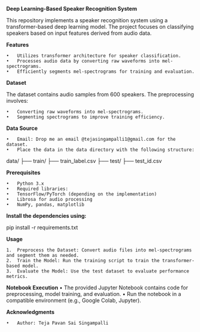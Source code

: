 **Deep Learning-Based Speaker Recognition System**

This repository implements a speaker recognition system using a transformer-based deep learning model. The project focuses on classifying speakers based on input features derived from audio data.

**Features**

	•	Utilizes transformer architecture for speaker classification.
	•	Processes audio data by converting raw waveforms into mel-spectrograms.
	•	Efficiently segments mel-spectrograms for training and evaluation.

**Dataset**

The dataset contains audio samples from 600 speakers. The preprocessing involves:

	•	Converting raw waveforms into mel-spectrograms.
	•	Segmenting spectrograms to improve training efficiency.

**Data Source**

	•	Email: Drop me an email @tejasingampalli1@gmail.com for the dataset.
	•	Place the data in the data directory with the following structure:

 data/
├── train/
├── train_label.csv
├── test/
├── test_id.csv

**Prerequisites**

	•	Python 3.x
	•	Required libraries:
	•	TensorFlow/PyTorch (depending on the implementation)
	•	Librosa for audio processing
	•	NumPy, pandas, matplotlib

**Install the dependencies using:**

pip install -r requirements.txt


**Usage**

	1.	Preprocess the Dataset: Convert audio files into mel-spectrograms and segment them as needed.
	2.	Train the Model: Run the training script to train the transformer-based model.
	3.	Evaluate the Model: Use the test dataset to evaluate performance metrics.

**Notebook Execution**
	•	The provided Jupyter Notebook contains code for preprocessing, model training, and evaluation.
	•	Run the notebook in a compatible environment (e.g., Google Colab, Jupyter).

**Acknowledgments**

	•	Author: Teja Pavan Sai Singampalli

 
